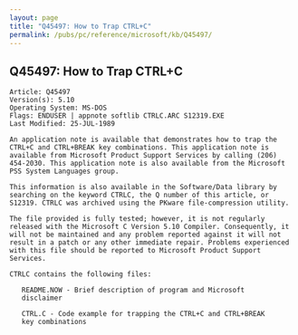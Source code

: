 ```yaml
---
layout: page
title: "Q45497: How to Trap CTRL+C"
permalink: /pubs/pc/reference/microsoft/kb/Q45497/
---
```


## Q45497: How to Trap CTRL+C

	Article: Q45497
	Version(s): 5.10
	Operating System: MS-DOS
	Flags: ENDUSER | appnote softlib CTRLC.ARC S12319.EXE
	Last Modified: 25-JUL-1989
	
	An application note is available that demonstrates how to trap the
	CTRL+C and CTRL+BREAK key combinations. This application note is
	available from Microsoft Product Support Services by calling (206)
	454-2030. This application note is also available from the Microsoft
	PSS System Languages group.
	
	This information is also available in the Software/Data library by
	searching on the keyword CTRLC, the Q number of this article, or
	S12319. CTRLC was archived using the PKware file-compression utility.
	
	The file provided is fully tested; however, it is not regularly
	released with the Microsoft C Version 5.10 Compiler. Consequently, it
	will not be maintained and any problem reported against it will not
	result in a patch or any other immediate repair. Problems experienced
	with this file should be reported to Microsoft Product Support
	Services.
	
	CTRLC contains the following files:
	
	   README.NOW - Brief description of program and Microsoft
	   disclaimer
	
	   CTRL.C - Code example for trapping the CTRL+C and CTRL+BREAK
	   key combinations
